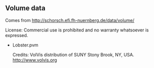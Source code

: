 ## Volume data

Comes from http://schorsch.efi.fh-nuernberg.de/data/volume/

License: Commercial use is prohibited and no warranty whatsoever is expressed.

* Lobster.pvm

    Credits: VolVis distribution of SUNY Stony Brook, NY, USA. http://www.volvis.org
